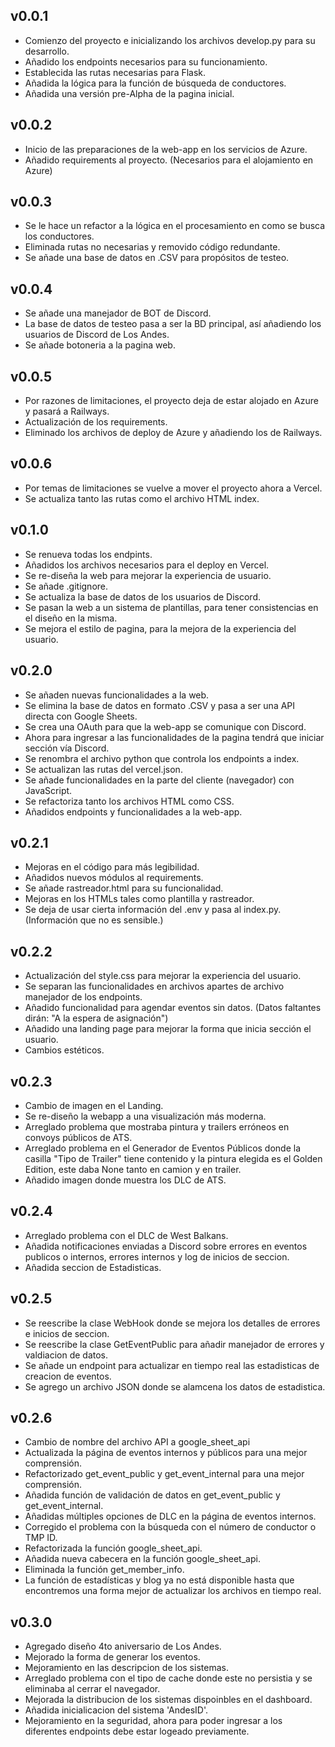 ## v0.0.1

- Comienzo del proyecto e inicializando los archivos develop.py para su desarrollo.
- Añadido los endpoints necesarios para su funcionamiento.
- Establecida las rutas necesarias para Flask.
- Añadida la lógica para la función de búsqueda de conductores.
- Añadida una versión pre-Alpha de la pagina inicial.

## v0.0.2

- Inicio de las preparaciones de la web-app en los servicios de Azure.
- Añadido requirements al proyecto. (Necesarios para el alojamiento en Azure)

## v0.0.3

- Se le hace un refactor a la lógica en el procesamiento en como se busca los conductores.
- Eliminada rutas no necesarias y removido código redundante.
- Se añade una base de datos en .CSV para propósitos de testeo.

## v0.0.4

- Se añade una manejador de BOT de Discord.
- La base de datos de testeo pasa a ser la BD principal, así añadiendo los usuarios de Discord de Los Andes.
- Se añade botoneria a la pagina web.

## v0.0.5

- Por razones de limitaciones, el proyecto deja de estar alojado en Azure y pasará a Railways.
- Actualización de los requirements.
- Eliminado los archivos de deploy de Azure y añadiendo los de Railways.

## v0.0.6

- Por temas de limitaciones se vuelve a mover el proyecto ahora a Vercel.
- Se actualiza tanto las rutas como el archivo HTML index.

## v0.1.0

- Se renueva todas los endpints.
- Añadidos los archivos necesarios para el deploy en Vercel.
- Se re-diseña la web para mejorar la experiencia de usuario.
- Se añade .gitignore.
- Se actualiza la base de datos de los usuarios de Discord.
- Se pasan la web a un sistema de plantillas, para tener consistencias en el diseño en la misma.
- Se mejora el estilo de pagina, para la mejora de la experiencia del usuario.

## v0.2.0

- Se añaden nuevas funcionalidades a la web.
- Se elimina la base de datos en formato .CSV y pasa a ser una API directa con Google Sheets.
- Se crea una OAuth para que la web-app se comunique con Discord.
- Ahora para ingresar a las funcionalidades de la pagina tendrá que iniciar sección vía Discord.
- Se renombra el archivo python que controla los endpoints a index.
- Se actualizan las rutas del vercel.json.
- Se añade funcionalidades en la parte del cliente (navegador) con JavaScript.
- Se refactoriza tanto los archivos HTML como CSS.
- Añadidos endpoints y funcionalidades a la web-app.

## v0.2.1

- Mejoras en el código para más legibilidad.
- Añadidos nuevos módulos al requirements.
- Se añade rastreador.html para su funcionalidad.
- Mejoras en los HTMLs tales como plantilla y rastreador.
- Se deja de usar cierta información del .env y pasa al index.py. (Información que no es sensible.)

## v0.2.2

- Actualización del style.css para mejorar la experiencia del usuario.
- Se separan las funcionalidades en archivos apartes de archivo manejador de los endpoints.
- Añadido funcionalidad para agendar eventos sin datos. (Datos faltantes dirán: "A la espera de asignación")
- Añadido una landing page para mejorar la forma que inicia sección el usuario.
- Cambios estéticos.

## v0.2.3

- Cambio de imagen en el Landing.
- Se re-diseño la webapp a una visualización más moderna.
- Arreglado problema que mostraba pintura y trailers erróneos en convoys públicos de ATS.
- Arreglado problema en el Generador de Eventos Públicos donde la casilla "Tipo de Trailer" tiene contenido y la pintura elegida es el Golden Edition, este daba None tanto en camion y en trailer.
- Añadido imagen donde muestra los DLC de ATS.

## v0.2.4

- Arreglado problema con el DLC de West Balkans.
- Añadida notificaciones enviadas a Discord sobre errores en eventos publicos o internos, errores internos y log de inicios de seccion.
- Añadida seccion de Estadisticas.

## v0.2.5

- Se reescribe la clase WebHook donde se mejora los detalles de errores e inicios de seccion.
- Se reescribe la clase GetEventPublic para añadir manejador de errores y valdiacion de datos.
- Se añade un endpoint para actualizar en tiempo real las estadisticas de creacion de eventos.
- Se agrego un archivo JSON donde se alamcena los datos de estadistica.

## v0.2.6

- Cambio de nombre del archivo API a google_sheet_api
- Actualizada la página de eventos internos y públicos para una mejor comprensión.
- Refactorizado get_event_public y get_event_internal para una mejor comprensión.
- Añadida función de validación de datos en get_event_public y get_event_internal.
- Añadidas múltiples opciones de DLC en la página de eventos internos.
- Corregido el problema con la búsqueda con el número de conductor o TMP ID.
- Refactorizada la función google_sheet_api.
- Añadida nueva cabecera en la función google_sheet_api.
- Eliminada la función get_member_info.
- La función de estadísticas y blog ya no está disponible hasta que encontremos una forma mejor de actualizar los archivos en tiempo real.

## v0.3.0

- Agregado diseño 4to aniversario de Los Andes.
- Mejorado la forma de generar los eventos.
- Mejoramiento en las descripcion de los sistemas.
- Arreglado problema con el tipo de cache donde este no persistia y se eliminaba al cerrar el navegador.
- Mejorada la distribucion de los sistemas dispoinbles en el dashboard.
- Añadida inicialicacion del sistema 'AndesID'.
- Mejoramiento en la seguridad, ahora para poder ingresar a los diferentes endpoints debe estar logeado previamente.
